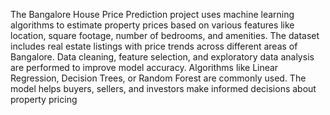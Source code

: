 The Bangalore House Price Prediction project uses machine learning algorithms to estimate property prices based on various features like location, square footage, number of bedrooms, and amenities. The dataset includes real estate listings with price trends across different areas of Bangalore. Data cleaning, feature selection, and exploratory data analysis are performed to improve model accuracy. Algorithms like Linear Regression, Decision Trees, or Random Forest are commonly used. The model helps buyers, sellers, and investors make informed decisions about property pricing
